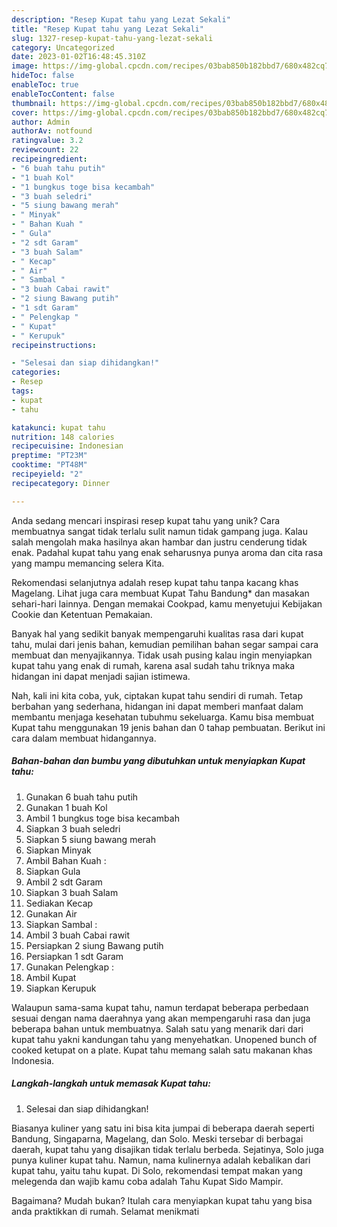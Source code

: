 ```yaml
---
description: "Resep Kupat tahu yang Lezat Sekali"
title: "Resep Kupat tahu yang Lezat Sekali"
slug: 1327-resep-kupat-tahu-yang-lezat-sekali
category: Uncategorized
date: 2023-01-02T16:48:45.310Z
image: https://img-global.cpcdn.com/recipes/03bab850b182bbd7/680x482cq70/kupat-tahu-foto-resep-utama.jpg
hideToc: false
enableToc: true
enableTocContent: false
thumbnail: https://img-global.cpcdn.com/recipes/03bab850b182bbd7/680x482cq70/kupat-tahu-foto-resep-utama.jpg
cover: https://img-global.cpcdn.com/recipes/03bab850b182bbd7/680x482cq70/kupat-tahu-foto-resep-utama.jpg
author: Admin
authorAv: notfound
ratingvalue: 3.2
reviewcount: 22
recipeingredient:
- "6 buah tahu putih"
- "1 buah Kol"
- "1 bungkus toge bisa kecambah"
- "3 buah seledri"
- "5 siung bawang merah"
- " Minyak"
- " Bahan Kuah "
- " Gula"
- "2 sdt Garam"
- "3 buah Salam"
- " Kecap"
- " Air"
- " Sambal "
- "3 buah Cabai rawit"
- "2 siung Bawang putih"
- "1 sdt Garam"
- " Pelengkap "
- " Kupat"
- " Kerupuk"
recipeinstructions:

- "Selesai dan siap dihidangkan!"
categories:
- Resep
tags:
- kupat
- tahu

katakunci: kupat tahu 
nutrition: 148 calories
recipecuisine: Indonesian
preptime: "PT23M"
cooktime: "PT48M"
recipeyield: "2"
recipecategory: Dinner

---
```





Anda sedang mencari inspirasi resep kupat tahu yang unik? Cara membuatnya sangat tidak terlalu sulit namun tidak gampang juga. Kalau salah mengolah maka hasilnya akan hambar dan justru cenderung tidak enak. Padahal kupat tahu yang enak seharusnya punya aroma dan cita rasa yang mampu memancing selera Kita.





Rekomendasi selanjutnya adalah resep kupat tahu tanpa kacang khas Magelang. Lihat juga cara membuat Kupat Tahu Bandung* dan masakan sehari-hari lainnya. Dengan memakai Cookpad, kamu menyetujui Kebijakan Cookie dan Ketentuan Pemakaian.

Banyak hal yang sedikit banyak mempengaruhi kualitas rasa dari kupat tahu, mulai dari jenis bahan, kemudian pemilihan bahan segar sampai cara membuat dan menyajikannya. Tidak usah pusing kalau ingin menyiapkan kupat tahu yang enak di rumah, karena asal sudah tahu triknya maka hidangan ini dapat menjadi sajian istimewa.






Nah, kali ini kita coba, yuk, ciptakan kupat tahu sendiri di rumah. Tetap berbahan yang sederhana, hidangan ini dapat memberi manfaat dalam membantu menjaga kesehatan tubuhmu sekeluarga. Kamu bisa membuat Kupat tahu menggunakan 19 jenis bahan dan 0 tahap pembuatan. Berikut ini cara dalam membuat hidangannya.

<!--inarticleads1-->

##### Bahan-bahan dan bumbu yang dibutuhkan untuk menyiapkan Kupat tahu:

1. Gunakan 6 buah tahu putih
1. Gunakan 1 buah Kol
1. Ambil 1 bungkus toge bisa kecambah
1. Siapkan 3 buah seledri
1. Siapkan 5 siung bawang merah
1. Siapkan  Minyak
1. Ambil  Bahan Kuah :
1. Siapkan  Gula
1. Ambil 2 sdt Garam
1. Siapkan 3 buah Salam
1. Sediakan  Kecap
1. Gunakan  Air
1. Siapkan  Sambal :
1. Ambil 3 buah Cabai rawit
1. Persiapkan 2 siung Bawang putih
1. Persiapkan 1 sdt Garam
1. Gunakan  Pelengkap :
1. Ambil  Kupat
1. Siapkan  Kerupuk


Walaupun sama-sama kupat tahu, namun terdapat beberapa perbedaan sesuai dengan nama daerahnya yang akan mempengaruhi rasa dan juga beberapa bahan untuk membuatnya. Salah satu yang menarik dari dari kupat tahu yakni kandungan tahu yang menyehatkan. Unopened bunch of cooked ketupat on a plate. Kupat tahu memang salah satu makanan khas Indonesia. 

<!--inarticleads2-->

##### Langkah-langkah untuk memasak Kupat tahu:


1. Selesai dan siap dihidangkan!

Biasanya kuliner yang satu ini bisa kita jumpai di beberapa daerah seperti Bandung, Singaparna, Magelang, dan Solo. Meski tersebar di berbagai daerah, kupat tahu yang disajikan tidak terlalu berbeda. Sejatinya, Solo juga punya kuliner kupat tahu. Namun, nama kulinernya adalah kebalikan dari kupat tahu, yaitu tahu kupat. Di Solo, rekomendasi tempat makan yang melegenda dan wajib kamu coba adalah Tahu Kupat Sido Mampir. 

Bagaimana? Mudah bukan? Itulah cara menyiapkan kupat tahu yang bisa anda praktikkan di rumah. Selamat menikmati

